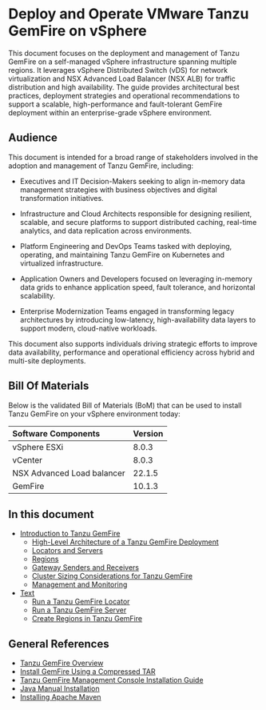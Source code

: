 # Deploy and Operate VMware Tanzu GemFire on vSphere

This document focuses on the deployment and management of Tanzu GemFire on a self-managed vSphere infrastructure spanning multiple regions. It leverages vSphere Distributed Switch (vDS) for network virtualization and NSX Advanced Load Balancer (NSX ALB) for traffic distribution and high availability. The guide provides architectural best practices, deployment strategies and operational recommendations to support a scalable, high-performance and fault-tolerant GemFire deployment within an enterprise-grade vSphere environment.

## Audience

This document is intended for a broad range of stakeholders involved in the adoption and management of Tanzu GemFire, including:

* Executives and IT Decision-Makers seeking to align in-memory data management strategies with business objectives and digital transformation initiatives.

* Infrastructure and Cloud Architects responsible for designing resilient, scalable, and secure platforms to support distributed caching, real-time analytics, and data replication across environments.

* Platform Engineering and DevOps Teams tasked with deploying, operating, and maintaining Tanzu GemFire on Kubernetes and virtualized infrastructure.

* Application Owners and Developers focused on leveraging in-memory data grids to enhance application speed, fault tolerance, and horizontal scalability.

* Enterprise Modernization Teams engaged in transforming legacy architectures by introducing low-latency, high-availability data layers to support modern, cloud-native workloads.

This document also supports individuals driving strategic efforts to improve data availability, performance and operational efficiency across hybrid and multi-site deployments.

## Bill Of Materials

Below is the validated Bill of Materials (BoM) that can be used to install Tanzu GemFire on your vSphere environment today:

| Software Components  | Version  |
| :---- | :---- |
| vSphere ESXi | 8.0.3 |
| vCenter | 8.0.3 |
| NSX Advanced Load balancer | 22.1.5 |
| GemFire | 10.1.3 |

## In this document

- [Introduction to Tanzu GemFire](./gemfire/intro.md)
  - [High-Level Architecture of a Tanzu GemFire Deployment](./gemfire/architecture.md)
  - [Locators and Servers](./gemfire/locators.md)
  - [Regions](./gemfire/regions.md)
  - [Gateway Senders and Receivers](./gemfire/gateway.md)
  - [​Cluster Sizing Considerations for Tanzu GemFire](./gemfire/sizing.md)
  - [Management and Monitoring](./gemfire/manage-monitor.md)
- [Text](link.md)
  - [Run a Tanzu GemFire Locator](./gemfire/run-locator.md)
  - [Run a Tanzu GemFire Server](./gemfire/run-server.md)
  - [Create Regions in Tanzu GemFire](./gemfire/create-regions.md)

##  General References

* [Tanzu GemFire Overview](https://techdocs.broadcom.com/us/en/vmware-tanzu/data-solutions/tanzu-gemfire/10-1/gf/getting_started-gemfire_overview.html)
* [Install GemFire Using a Compressed TAR](https://techdocs.broadcom.com/us/en/vmware-tanzu/data-solutions/tanzu-gemfire/10-1/gf/getting_started-installation-install_standalone.html)
* [Tanzu GemFire Management Console Installation Guide](https://techdocs.broadcom.com/us/en/vmware-tanzu/data-solutions/tanzu-gemfire-management-console/1-3/gf-mc/install.html)
* [Java Manual Installation](https://www.java.com/en/download/help/windows_manual_download.html)
* [Installing Apache Maven](https://maven.apache.org/install.html)